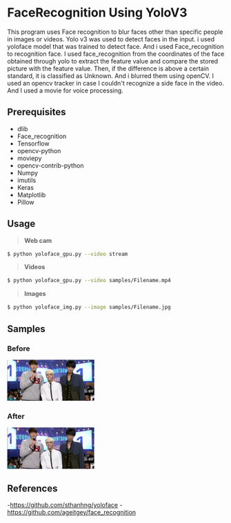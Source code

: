 # FaceRecognition Using YoloV3

This program uses Face recognition to blur faces other than specific people in images or videos.
Yolo v3 was used to detect faces in the input. i used yoloface model that was trained to detect face.
And i used Face_recognition to recognition face. 
I used face_recognition from the coordinates of the face obtained through yolo to extract the feature value and compare the stored picture with the feature value.
Then, if the difference is above a certain standard, it is classified as Unknown. And i blurred them using openCV.
I used an opencv tracker in case I couldn't recognize a side face in the video. And I used a movie for voice processing.

## Prerequisites

* dlib
* Face_recognition
* Tensorflow
* opencv-python
* moviepy
* opencv-contrib-python
* Numpy
* imutils
* Keras
* Matplotlib
* Pillow


## Usage

>**Web cam**
```bash
$ python yoloface_gpu.py --video stream
```

>**Videos**
```bash
$ python yoloface_gpu.py --video samples/Filename.mp4
```

>**Images**
```bash
$ python yoloface_img.py --image samples/Filename.jpg
```



## Samples

### Before
<img src =./pic/Before.jpg width="40%" height="40%">

### After
<img src =./pic/After.jpg width="40%" height="40%">


## References

-https://github.com/sthanhng/yoloface
-https://github.com/ageitgey/face_recognition
